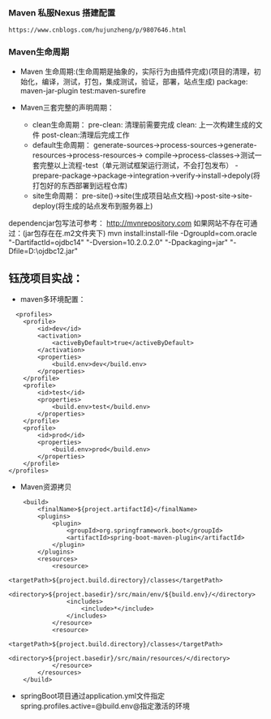 ### Maven 私服Nexus 搭建配置
    https://www.cnblogs.com/hujunzheng/p/9807646.html
### Maven生命周期
+ Maven 生命周期:(生命周期是抽象的，实际行为由插件完成)(项目的清理，初始化，编译，测试，打包，集成测试，验证，部署，站点生成)
package: maven-jar-plugin
test:maven-surefire
- Maven三套完整的声明周期：

    + clean生命周期：
    pre-clean: 清理前需要完成
    clean: 上一次构建生成的文件
    post-clean:清理后完成工作
    + default生命周期：
    generate-sources->process-sources->generate-resources->process-resources->
    compile->process-classes->测试一套完整以上流程-test（单元测试框架运行测试，不会打包发布）
    -prepare-package->package->integration->verify->install->depoly(将打包好的东西部署到远程仓库)
    + site生命周期：
    pre-site()->site(生成项目站点文档)->post-site->site-deploy(将生成的站点发布到服务器上)

dependencjar包写法可参考：
    http://mvnrepository.com
    如果网站不存在可通过：(jar包存在在.m2文件夹下)
        mvn install:install-file -DgroupId=com.oracle "-DartifactId=ojdbc14" "-Dversion=10.2.0.2.0" "-Dpackaging=jar" "-Dfile=D:\ojdbc12.jar"

## 钰茂项目实战：
+ maven多环境配置：
``` 
  <profiles>
    <profile>
        <id>dev</id>
        <activation>
            <activeByDefault>true</activeByDefault>
        </activation>
        <properties>
            <build.env>dev</build.env>
        </properties>
    </profile>
    <profile>
        <id>test</id>
        <properties>
            <build.env>test</build.env>
        </properties>
    </profile>
    <profile>
        <id>prod</id>
        <properties>
            <build.env>prod</build.env>
        </properties>
    </profile>
</profiles>
```
+ Maven资源拷贝
```
    <build>
        <finalName>${project.artifactId}</finalName>
        <plugins>
            <plugin>
                <groupId>org.springframework.boot</groupId>
                <artifactId>spring-boot-maven-plugin</artifactId>
            </plugin>
        </plugins>
        <resources>
            <resource>
                <targetPath>${project.build.directory}/classes</targetPath>
                <directory>${project.basedir}/src/main/env/${build.env}/</directory>
                <includes>
                    <include>*</include>
                </includes>
            </resource>
            <resource>
                <targetPath>${project.build.directory}/classes</targetPath>
                <directory>${project.basedir}/src/main/resources/</directory>
            </resource>
        </resources>
    </build>
```
+ springBoot项目通过application.yml文件指定spring.profiles.active=@build.env@指定激活的环境

